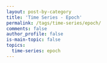 ```yaml
---
layout: post-by-category
title: 'Time Series - Epoch'
permalink: /tags/time-series/epoch/
comments: false
author_profile: false
is-main-topic: false
topics:
  time-series: epoch
---
```


